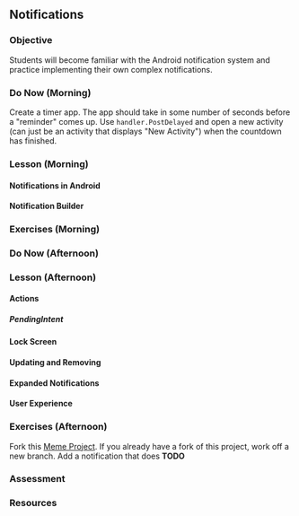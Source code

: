 ## Notifications

### Objective

Students will become familiar with the Android notification system and practice implementing their own complex
notifications.

### Do Now (Morning)

Create a timer app. The app should take in some number of seconds before a "reminder" comes up. Use `handler.PostDelayed` and open a new activity (can just be an activity that displays "New Activity") when the countdown has finished.

### Lesson (Morning)

#### Notifications in Android

#### Notification Builder

### Exercises (Morning)

### Do Now (Afternoon)

### Lesson (Afternoon)

#### Actions

##### PendingIntent

#### Lock Screen

#### Updating and Removing

#### Expanded Notifications

#### User Experience

### Exercises (Afternoon)

Fork this [Meme Project](https://github.com/MadelynTav/MemeProject). If you already have a fork of this project, work off a new branch. Add a notification that does **TODO**

### Assessment

### Resources
